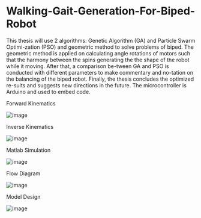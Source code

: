 # Walking-Gait-Generation-For-Biped-Robot
This thesis will use 2 algorithms: Genetic Algorithm (GA) and Particle Swarm Optimi-zation (PSO) and geometric method to solve problems of biped. The geometric method is applied on calculating angle rotations of motors such that the harmony between the spins generating the the shape of the robot while it moving. After that, a comparison be-tween GA and PSO is conducted with different parameters to make commentary and no-tation on the balancing of the biped robot. Finally, the thesis concludes the optimized re-sults and suggests new directions in the future. The microcontroller is Arduino and used to embed code. 

Forward Kinematics

![image](https://user-images.githubusercontent.com/62774638/156405160-f41d2009-d686-49a2-9c01-f944650dd10b.png)

Inverse Kinematics

![image](https://user-images.githubusercontent.com/62774638/156405319-c102c456-3ecc-45dc-8ded-7296696242a2.png)

Matlab Simulation 

![image](https://user-images.githubusercontent.com/62774638/156405512-3b7c8620-88cd-4648-a4ac-359e960706f7.png)

Flow Diagram

![image](https://user-images.githubusercontent.com/62774638/156405844-c8769db9-ecd8-452f-9cf9-a61d4fb6398e.png)

Model Design

![image](https://user-images.githubusercontent.com/62774638/156406002-7ede0776-491d-43f0-a0dc-8aebf39f19e8.png)


